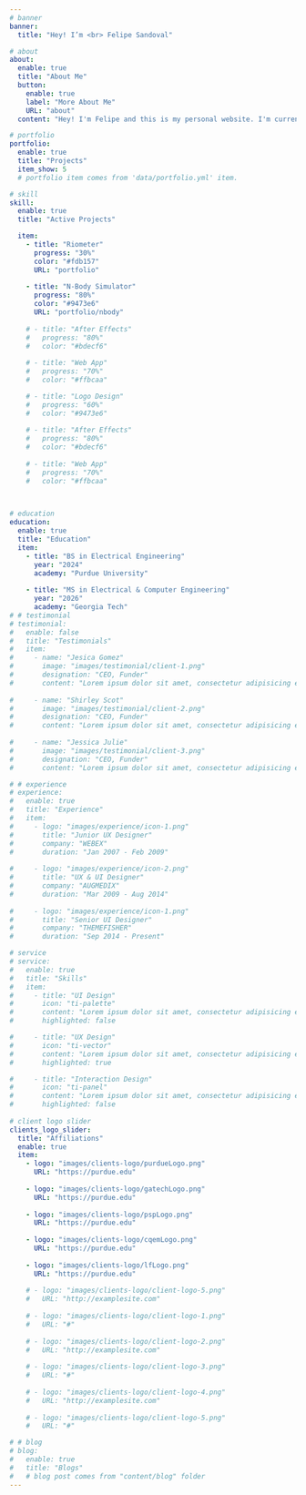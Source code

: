 ```yaml
---
# banner
banner:
  title: "Hey! I’m <br> Felipe Sandoval"

# about
about:
  enable: true
  title: "About Me"
  button:
    enable: true
    label: "More About Me"
    URL: "about"
  content: "Hey! I'm Felipe and this is my personal website. I'm currently completing my Master's degree in electrical engineering and here you can see some interesting projects I have worked on and music I have recorded."

# portfolio
portfolio:
  enable: true
  title: "Projects"
  item_show: 5
  # portfolio item comes from 'data/portfolio.yml' item.

# skill
skill:
  enable: true
  title: "Active Projects"

  item:
    - title: "Riometer"
      progress: "30%"
      color: "#fdb157"
      URL: "portfolio"
      
    - title: "N-Body Simulator"
      progress: "80%"
      color: "#9473e6"
      URL: "portfolio/nbody"
      
    # - title: "After Effects"
    #   progress: "80%"
    #   color: "#bdecf6"
      
    # - title: "Web App"
    #   progress: "70%"
    #   color: "#ffbcaa"

    # - title: "Logo Design"
    #   progress: "60%"
    #   color: "#9473e6"
      
    # - title: "After Effects"
    #   progress: "80%"
    #   color: "#bdecf6"
      
    # - title: "Web App"
    #   progress: "70%"
    #   color: "#ffbcaa"  

      

# education
education:
  enable: true
  title: "Education"
  item:
    - title: "BS in Electrical Engineering"
      year: "2024"
      academy: "Purdue University"
      
    - title: "MS in Electrical & Computer Engineering"
      year: "2026"
      academy: "Georgia Tech"
# # testimonial
# testimonial:
#   enable: false
#   title: "Testimonials"
#   item:
#     - name: "Jesica Gomez"
#       image: "images/testimonial/client-1.png"
#       designation: "CEO, Funder"
#       content: "Lorem ipsum dolor sit amet, consectetur adipisicing elit, sed do eiusmod tempor incididunt ut labore et dolore magna aliqua. Ut enim ad minim veniam, <strong>quis nostrud exercitation ullamco laboris nisi ut aliquip ex ea commodo consequat.</strong> Duis aute irure dolor in reprehenderit in voluptate velit esse cillum dolore eu fugiat nulla pariatur."
      
#     - name: "Shirley Scot"
#       image: "images/testimonial/client-2.png"
#       designation: "CEO, Funder"
#       content: "Lorem ipsum dolor sit amet, consectetur adipisicing elit, sed do eiusmod tempor incididunt ut labore et dolore magna aliqua. Ut enim ad minim veniam, <strong>quis nostrud exercitation ullamco laboris nisi ut aliquip ex ea commodo consequat.</strong> Duis aute irure dolor in reprehenderit in voluptate velit esse cillum dolore eu fugiat nulla pariatur."
      
#     - name: "Jessica Julie"
#       image: "images/testimonial/client-3.png"
#       designation: "CEO, Funder"
#       content: "Lorem ipsum dolor sit amet, consectetur adipisicing elit, sed do eiusmod tempor incididunt ut labore et dolore magna aliqua. Ut enim ad minim veniam, <strong>quis nostrud exercitation ullamco laboris nisi ut aliquip ex ea commodo consequat.</strong> Duis aute irure dolor in reprehenderit in voluptate velit esse cillum dolore eu fugiat nulla pariatur."

# # experience
# experience:
#   enable: true
#   title: "Experience"
#   item: 
#     - logo: "images/experience/icon-1.png"
#       title: "Junior UX Designer"
#       company: "WEBEX"
#       duration: "Jan 2007 - Feb 2009"
      
#     - logo: "images/experience/icon-2.png"
#       title: "UX & UI Designer"
#       company: "AUGMEDIX"
#       duration: "Mar 2009 - Aug 2014"
      
#     - logo: "images/experience/icon-1.png"
#       title: "Senior UI Designer"
#       company: "THEMEFISHER"
#       duration: "Sep 2014 - Present"

# service
# service:
#   enable: true
#   title: "Skills"
#   item:
#     - title: "UI Design"
#       icon: "ti-palette"
#       content: "Lorem ipsum dolor sit amet, consectetur adipisicing elit, sed do eiusmod tempor incididunt ut labore et dolore magna aliqua."
#       highlighted: false

#     - title: "UX Design"
#       icon: "ti-vector"
#       content: "Lorem ipsum dolor sit amet, consectetur adipisicing elit, sed do eiusmod tempor incididunt ut labore et dolore magna aliqua."
#       highlighted: true

#     - title: "Interaction Design"
#       icon: "ti-panel"
#       content: "Lorem ipsum dolor sit amet, consectetur adipisicing elit, sed do eiusmod tempor incididunt ut labore et dolore magna aliqua."
#       highlighted: false
      
# client logo slider
clients_logo_slider:
  title: "Affiliations"
  enable: true
  item:
    - logo: "images/clients-logo/purdueLogo.png"
      URL: "https://purdue.edu"
    
    - logo: "images/clients-logo/gatechLogo.png"
      URL: "https://purdue.edu"
    
    - logo: "images/clients-logo/pspLogo.png"
      URL: "https://purdue.edu"
    
    - logo: "images/clients-logo/cqemLogo.png"
      URL: "https://purdue.edu"
    
    - logo: "images/clients-logo/lfLogo.png"
      URL: "https://purdue.edu"
      
    # - logo: "images/clients-logo/client-logo-5.png"
    #   URL: "http://examplesite.com"
      
    # - logo: "images/clients-logo/client-logo-1.png"
    #   URL: "#"
      
    # - logo: "images/clients-logo/client-logo-2.png"
    #   URL: "http://examplesite.com"
      
    # - logo: "images/clients-logo/client-logo-3.png"
    #   URL: "#"
      
    # - logo: "images/clients-logo/client-logo-4.png"
    #   URL: "http://examplesite.com"
      
    # - logo: "images/clients-logo/client-logo-5.png"
    #   URL: "#"

# # blog
# blog:
#   enable: true
#   title: "Blogs"
#   # blog post comes from "content/blog" folder
---
```

